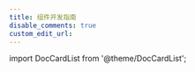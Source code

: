 ```yaml
---
title: 组件开发指南
disable_comments: true
custom_edit_url:
---
```


import DocCardList from '@theme/DocCardList';

<DocCardList />


